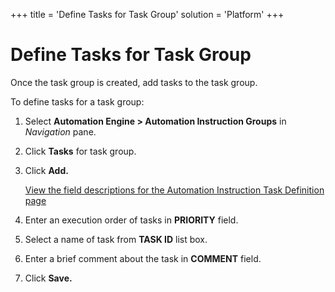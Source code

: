 +++
title = 'Define Tasks for Task Group'
solution = 'Platform'
+++

# Define Tasks for Task Group

Once the task group is created, add tasks to the task group.

To define tasks for a task group:

1.  Select **Automation Engine \> Automation Instruction Groups** in
    *Navigation* pane.

2.  Click **Tasks** for task group.

3.  Click **Add.**
    
    [View the field descriptions for the Automation Instruction Task
    Definition
    page](../Page_Desc/Automation_Instruction_Task_Definition)

4.  Enter an execution order of tasks in **PRIORITY** field.

5.  Select a name of task from **TASK ID** list box.

6.  Enter a brief comment about the task in **COMMENT** field.

7.  Click **Save.**

